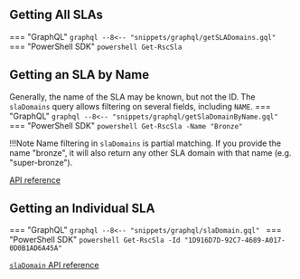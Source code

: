 ## Getting All SLAs 

=== "GraphQL"
    ```graphql
    --8<-- "snippets/graphql/getSLADomains.gql"
    ```
=== "PowerShell SDK"
    ```powershell
    Get-RscSla
    ```

## Getting an SLA by Name
Generally, the name of the SLA may be known, but not the ID. The `slaDomains` query allows filtering on several fields, including `NAME`.
=== "GraphQL"
    ```graphql
    --8<-- "snippets/graphql/getSlaDomainByName.gql"
    ```
=== "PowerShell SDK"
    ```powershell
    Get-RscSla -Name "Bronze"
    ```

!!!Note
    Name filtering in `slaDomains` is partial matching. If you provide the name "bronze", it will also return any other SLA domain with that name (e.g. "super-bronze").

[API reference](https://gqldocstesting.s3-website-us-west-2.amazonaws.com/queries/slaDomains)


## Getting an Individual SLA

=== "GraphQL"
    ```graphql
    --8<-- "snippets/graphql/slaDomain.gql"
    ```
=== "PowerShell SDK"
    ```powershell
    Get-RscSla -Id "1D916D7D-92C7-4689-A017-0D0B1AD6A45A"
    ```

[`slaDomain` API reference](https://gqldocstesting.s3-website-us-west-2.amazonaws.com/queries/slaDomain)